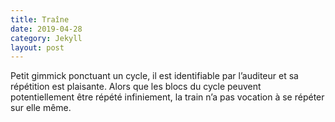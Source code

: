 ```yaml
---
title: Traîne
date: 2019-04-28
category: Jekyll
layout: post
---
```


Petit gimmick ponctuant un cycle, il est identifiable par l’auditeur et sa répétition est plaisante. Alors que les blocs du cycle peuvent potentiellement être répété infiniement, la train n’a pas vocation à se répéter sur elle même.